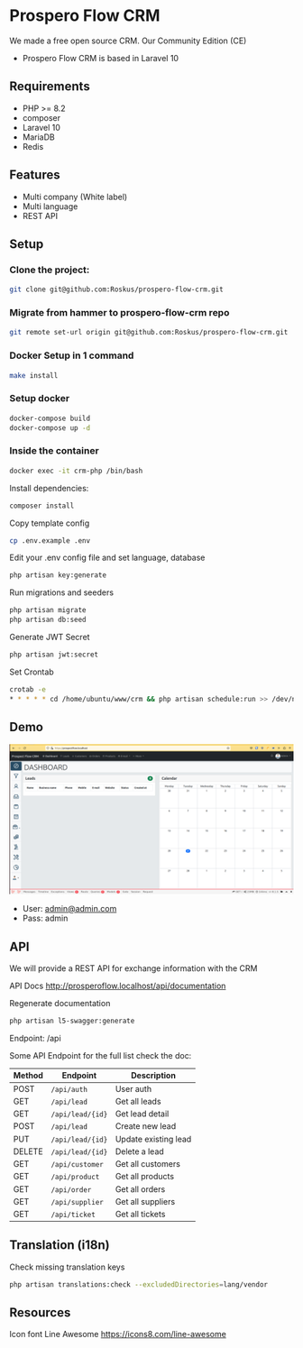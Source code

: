 # Prospero Flow CRM
We made a free open source CRM. Our Community Edition (CE) 
- Prospero Flow CRM is based in Laravel 10

## Requirements
* PHP >= 8.2
* composer
* Laravel 10
* MariaDB
* Redis

## Features
* Multi company (White label)
* Multi language
* REST API

## Setup

### Clone the project:
```bash
git clone git@github.com:Roskus/prospero-flow-crm.git
```

### Migrate from hammer to prospero-flow-crm repo
```bash
git remote set-url origin git@github.com:Roskus/prospero-flow-crm.git
```

### Docker Setup in 1 command
```bash
make install
```

### Setup docker
```bash
docker-compose build
docker-compose up -d
```

### Inside the container

```bash
docker exec -it crm-php /bin/bash
```

Install dependencies:
```bash
composer install
```
Copy template config
```bash
cp .env.example .env
```
Edit your .env config file and set language, database
```bash
php artisan key:generate
```
Run migrations and seeders
```bash
php artisan migrate
php artisan db:seed
```
Generate JWT Secret
```bash
php artisan jwt:secret
```

Set Crontab
```bash
crotab -e
* * * * * cd /home/ubuntu/www/crm && php artisan schedule:run >> /dev/null 2>&1
```

## Demo
![](doc/screenshoot.png)
* User: admin@admin.com
* Pass: admin

## API
We will provide a REST API for exchange information with the CRM

API Docs
http://prosperoflow.localhost/api/documentation

Regenerate documentation
```bash
php artisan l5-swagger:generate
```

Endpoint:
/api

Some API Endpoint for the full list check the doc:

| Method | Endpoint         | Description         |
|--------|------------------|---------------------|
| POST   | `/api/auth`      | User auth           |
| GET    | `/api/lead`      | Get all leads       |
| GET    | `/api/lead/{id}` | Get lead detail     |
| POST   | `/api/lead`      | Create new lead     |
| PUT    | `/api/lead/{id}` | Update existing lead |
| DELETE | `/api/lead/{id}` | Delete a lead       |
| GET    | `/api/customer`  | Get all customers   |
| GET    | `/api/product`   | Get all products    |
| GET    | `/api/order`     | Get all orders      |
| GET    | `/api/supplier`  | Get all suppliers   |
| GET    | `/api/ticket`    | Get all tickets     |


## Translation (i18n)
Check missing translation keys
```bash
php artisan translations:check --excludedDirectories=lang/vendor
```

## Resources
Icon font Line Awesome
https://icons8.com/line-awesome
